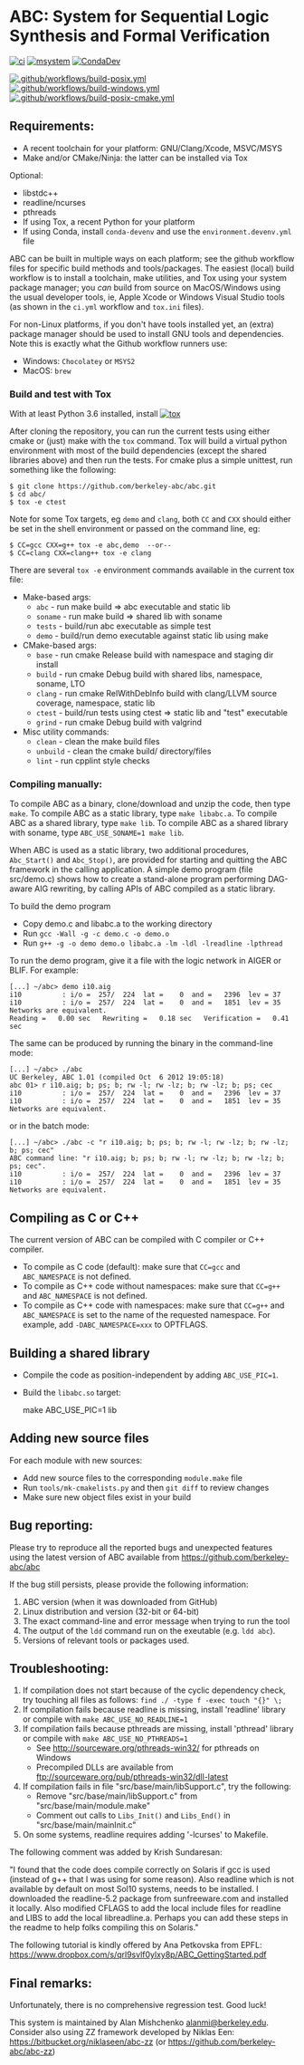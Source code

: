 # ABC: System for Sequential Logic Synthesis and Formal Verification

[![ci](https://github.com/sarnold/abc-fork/actions/workflows/ci.yml/badge.svg)](https://github.com/sarnold/abc-fork/actions/workflows/ci.yml)
[![msystem](https://github.com/sarnold/abc-fork/actions/workflows/win.yml/badge.svg)](https://github.com/sarnold/abc-fork/actions/workflows/win.yml)
[![CondaDev](https://github.com/sarnold/abc-fork/actions/workflows/conda-dev.yml/badge.svg)](https://github.com/sarnold/abc-fork/actions/workflows/conda-dev.yml)

[![.github/workflows/build-posix.yml](https://github.com/berkeley-abc/abc/actions/workflows/build-posix.yml/badge.svg)](https://github.com/berkeley-abc/abc/actions/workflows/build-posix.yml)
[![.github/workflows/build-windows.yml](https://github.com/berkeley-abc/abc/actions/workflows/build-windows.yml/badge.svg)](https://github.com/berkeley-abc/abc/actions/workflows/build-windows.yml)
[![.github/workflows/build-posix-cmake.yml](https://github.com/berkeley-abc/abc/actions/workflows/build-posix-cmake.yml/badge.svg)](https://github.com/berkeley-abc/abc/actions/workflows/build-posix-cmake.yml)

## Requirements:

 * A recent toolchain for your platform: GNU/Clang/Xcode, MSVC/MSYS
 * Make and/or CMake/Ninja: the latter can be installed via Tox

Optional:

 * libstdc++
 * readline/ncurses
 * pthreads
 * If using Tox, a recent Python for your platform
 * If using Conda, install `conda-devenv` and use the `environment.devenv.yml` file

ABC can be built in multiple ways on each platform; see the github workflow
files for specific build methods and tools/packages. The easiest (local) build
workflow is to install a toolchain, make utilities, and Tox using your system
package manager; you *can* build from source on MacOS/Windows using the usual
developer tools, ie, Apple Xcode or Windows Visual Studio tools (as shown in
the `ci.yml` workflow and `tox.ini` files).

For non-Linux platforms, if you don't have tools installed yet, an (extra)
package manager should be used to install GNU tools and dependencies. Note
this is exactly what the Github workflow runners use:

 * Windows: `Chocolatey` or `MSYS2`
 * MacOS: `brew`

### Build and test with Tox

With at least Python 3.6 installed, install [![tox](tox)](https://github.com/tox-dev/tox)

After cloning the repository, you can run the current tests using either
cmake or (just) make with the `tox` command.  Tox will build a virtual
python environment with most of the build dependencies (except the shared
libraries above) and then run the tests. For cmake plus a simple unittest,
run something like the following:

    $ git clone https://github.com/berkeley-abc/abc.git
    $ cd abc/
    $ tox -e ctest

Note for some Tox targets, eg `demo` and `clang`, both `CC` and `CXX` should
either be set in the shell environment or passed on the command line, eg:

    $ CC=gcc CXX=g++ tox -e abc,demo  --or--
    $ CC=clang CXX=clang++ tox -e clang

There are several `tox -e` environment commands available in the current tox file:

* Make-based args:
  * `abc` - run make build => abc executable and static lib
  * `soname` - run make build => shared lib with soname
  * `tests` - build/run abc executable as simple test
  * `demo` - build/run demo executable against static lib using make
* CMake-based args:
  * `base` - run cmake Release build with namespace and staging dir install
  * `build` - run cmake Debug build with shared libs, namespace, soname, LTO
  * `clang` - run cmake RelWithDebInfo build with clang/LLVM source coverage, namespace, static lib
  * `ctest` - build/run tests using ctest => static lib and "test" executable
  * `grind` - run cmake Debug build with valgrind
* Misc utility commands:
  * `clean` - clean the make build files
  * `unbuild` - clean the cmake build/ directory/files
  * `lint` - run cpplint style checks

### Compiling manually:

To compile ABC as a binary, clone/download and unzip the code, then type `make`.
To compile ABC as a static library, type `make libabc.a`.
To compile ABC as a shared library, type `make lib`.
To compile ABC as a shared library with soname, type `ABC_USE_SONAME=1 make lib`.

When ABC is used as a static library, two additional procedures, `Abc_Start()` 
and `Abc_Stop()`, are provided for starting and quitting the ABC framework in 
the calling application. A simple demo program (file src/demo.c) shows how to 
create a stand-alone program performing DAG-aware AIG rewriting, by calling 
APIs of ABC compiled as a static library.

To build the demo program

 * Copy demo.c and libabc.a to the working directory
 * Run `gcc -Wall -g -c demo.c -o demo.o`
 * Run `g++ -g -o demo demo.o libabc.a -lm -ldl -lreadline -lpthread`

To run the demo program, give it a file with the logic network in AIGER or BLIF. For example:

    [...] ~/abc> demo i10.aig
    i10          : i/o =  257/  224  lat =    0  and =   2396  lev = 37
    i10          : i/o =  257/  224  lat =    0  and =   1851  lev = 35
    Networks are equivalent.
    Reading =   0.00 sec   Rewriting =   0.18 sec   Verification =   0.41 sec

The same can be produced by running the binary in the command-line mode:

    [...] ~/abc> ./abc
    UC Berkeley, ABC 1.01 (compiled Oct  6 2012 19:05:18)
    abc 01> r i10.aig; b; ps; b; rw -l; rw -lz; b; rw -lz; b; ps; cec
    i10          : i/o =  257/  224  lat =    0  and =   2396  lev = 37
    i10          : i/o =  257/  224  lat =    0  and =   1851  lev = 35
    Networks are equivalent.

or in the batch mode:

    [...] ~/abc> ./abc -c "r i10.aig; b; ps; b; rw -l; rw -lz; b; rw -lz; b; ps; cec"
    ABC command line: "r i10.aig; b; ps; b; rw -l; rw -lz; b; rw -lz; b; ps; cec".
    i10          : i/o =  257/  224  lat =    0  and =   2396  lev = 37
    i10          : i/o =  257/  224  lat =    0  and =   1851  lev = 35
    Networks are equivalent.

## Compiling as C or C++

The current version of ABC can be compiled with C compiler or C++ compiler.

 * To compile as C code (default): make sure that `CC=gcc` and `ABC_NAMESPACE` is not defined.
 * To compile as C++ code without namespaces: make sure that `CC=g++` and `ABC_NAMESPACE` is not defined.
 * To compile as C++ code with namespaces: make sure that `CC=g++` and `ABC_NAMESPACE` is set to
   the name of the requested namespace. For example, add `-DABC_NAMESPACE=xxx` to OPTFLAGS.

## Building a shared library

 * Compile the code as position-independent by adding `ABC_USE_PIC=1`.
 * Build the `libabc.so` target: 
 
     make ABC_USE_PIC=1 lib

## Adding new source files

For each module with new sources:

 * Add new source files to the corresponding `module.make` file
 * Run `tools/mk-cmakelists.py` and then `git diff` to review changes
 * Make sure new object files exist in your build

## Bug reporting:

Please try to reproduce all the reported bugs and unexpected features using the latest 
version of ABC available from https://github.com/berkeley-abc/abc

If the bug still persists, please provide the following information:    

 1. ABC version (when it was downloaded from GitHub)
 1. Linux distribution and version (32-bit or 64-bit)
 1. The exact command-line and error message when trying to run the tool
 1. The output of the `ldd` command run on the exeutable (e.g. `ldd abc`).
 1. Versions of relevant tools or packages used.


## Troubleshooting:

 1. If compilation does not start because of the cyclic dependency check, 
try touching all files as follows: `find ./ -type f -exec touch "{}" \;`
 1. If compilation fails because readline is missing, install 'readline' library or
compile with `make ABC_USE_NO_READLINE=1`
 1. If compilation fails because pthreads are missing, install 'pthread' library or
compile with `make ABC_USE_NO_PTHREADS=1`
    * See http://sourceware.org/pthreads-win32/ for pthreads on Windows
    * Precompiled DLLs are available from ftp://sourceware.org/pub/pthreads-win32/dll-latest
 1. If compilation fails in file "src/base/main/libSupport.c", try the following:
    * Remove "src/base/main/libSupport.c" from "src/base/main/module.make"
    * Comment out calls to `Libs_Init()` and `Libs_End()` in "src/base/main/mainInit.c"
 1. On some systems, readline requires adding '-lcurses' to Makefile.

The following comment was added by Krish Sundaresan:

"I found that the code does compile correctly on Solaris if gcc is used (instead of 
g++ that I was using for some reason). Also readline which is not available by default 
on most Sol10 systems, needs to be installed. I downloaded the readline-5.2 package 
from sunfreeware.com and installed it locally. Also modified CFLAGS to add the local 
include files for readline and LIBS to add the local libreadline.a. Perhaps you can 
add these steps in the readme to help folks compiling this on Solaris."

The following tutorial is kindly offered by Ana Petkovska from EPFL:
https://www.dropbox.com/s/qrl9svlf0ylxy8p/ABC_GettingStarted.pdf

## Final remarks:

Unfortunately, there is no comprehensive regression test. Good luck!                                

This system is maintained by Alan Mishchenko <alanmi@berkeley.edu>. Consider also 
using ZZ framework developed by Niklas Een: https://bitbucket.org/niklaseen/abc-zz (or https://github.com/berkeley-abc/abc-zz)
